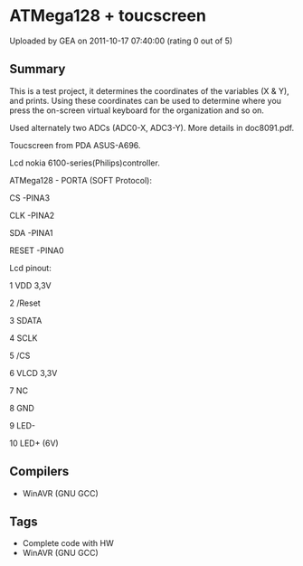 # ATMega128 + toucscreen

Uploaded by GEA on 2011-10-17 07:40:00 (rating 0 out of 5)

## Summary

This is a test project, it determines the coordinates of the variables (X & Y), and prints. Using these coordinates can be used to determine where you press the on-screen virtual keyboard for the organization and so on.


Used alternately two ADCs (ADC0-X, ADC3-Y). More details in doc8091.pdf.


Toucscreen from PDA ASUS-A696. 


Lcd nokia 6100-series(Philips)controller.


ATMega128 - PORTA (SOFT Protocol):  

CS -PINA3  

CLK -PINA2  

SDA -PINA1  

RESET -PINA0


Lcd pinout:  

1 VDD 3,3V  

2 /Reset  

3 SDATA  

4 SCLK  

5 /CS  

6 VLCD 3,3V  

7 NC  

8 GND  

9 LED-  

10 LED+ (6V)

## Compilers

- WinAVR (GNU GCC)

## Tags

- Complete code with HW
- WinAVR (GNU GCC)
